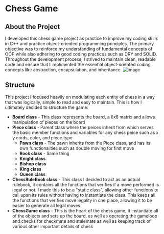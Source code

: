 <!-- ABOUT THE PROJECT -->
# Chess Game

## About the Project

I developed this chess game project as practice to improve my coding skills in C++ and practice object-oriented programming principles. The primary objective was to reinforce my understanding of fundamental concepts of OOP while also adhering to good coding practices such as DRY and SOLID. Throughout the development process, I strived to maintain clean, readable code and ensure that I implimented the essential object-oriented coding concepts like abstraction, encapsulation, and inheritance.
![image](https://github.com/andydeng428/Chess-Game/assets/156530133/534d6b79-557b-4114-b367-95b668172bb2)

## Structure

This project I focused heavily on modulating each entity of chess in a way that was logically, simple to read and easy to maintain. This is how I ultimately decided to structure the game:
* **Board class** - This class represents the board, a 8x8 matrix and allows manipulation of pieces on the board 
* **Piece class** - Parent class where the peices inherit from which serves the basic member functions and variables for any chess peice such as x y cords, color, and piece type
  * **Pawn class** - The pawn inherits from the Piece class, and has its own functionalities such as double moving for first move
  * **Rook class** - Same thing
  * **Knight class** 
  * **Bishop class**
  * **King class**
  * **Queen class**
* **ChessRuleBook class** - This class I decided to act as an actual rulebook, it contains all the functions that verifies if a move performed is legal or not. I made this to be a "static class", allowing other functions to call upon its rules without having to instantiate the class. This keeps all the functions that verifies move legality in one place, allowing it to be easier to generate all legal moves
* **ChessGame class** - This is the heart of the chess game, it instantiate all of the objects and sets up the board, as well as operating the gameloop and checks for checkmate and stalemate as well as keeping track of various other important details of chess

